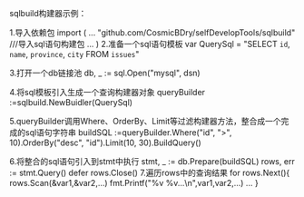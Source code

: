 sqlbuild构建器示例：

1.导入依赖包
import (
	...
	"github.com/CosmicBDry/selfDevelopTools/sqlbuild" ///导入sql语句构建包
  ...
)
2.准备一个sql语句模板
  var QuerySql = "SELECT `id`, `name`, `province`, `city` FROM `issues`"

3.打开一个db链接池
  db, _ := sql.Open("mysql", dsn)

4.将sql模板引入生成一个查询构建器对象
  queryBuilder :=sqlbuild.NewBuidler(QuerySql)

5.queryBuilder调用Where、OrderBy、Limit等过滤构建器方法，整合成一个完成的sql语句字符串
  buildSQL :=queryBuilder.Where("id", ">", 10).OrderBy("desc", "id").Limit(10, 30).BuildQuery()

6.将整合的sql语句引入到stmt中执行
  stmt, _ := db.Prepare(buildSQL)
  rows, err := stmt.Query()
  defer rows.Close()
7.遍历rows中的查询结果
  for rows.Next(){
      rows.Scan(&var1,&var2,...)
      fmt.Printf("%v %v...\n",var1,var2,...)
      ...
  }

